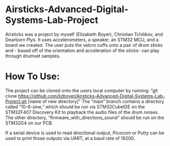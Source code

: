 # Airsticks-Advanced-Digital-Systems-Lab-Project
Airsticks was a project by myself (Elizabeth Boyer), Christian Tchilikov, and Dearborn Plys. It uses accelerometers, a speaker, an STM32 MCU, and a board we created. The user puts the velcro cuffs onto a pair of drum sticks and - based off of the orientation and acceleration of the sticks- can play through drumset samples.


# How To Use:
The project can be cloned onto the users local computer by running:
 “git clone https://github.com/lizboyer/Airsticks-Advanced-Digital-Systems-Lab-Project.git [name of new directory]” 
The “main” branch contains a directory called “10-6-sine,” which should be run via STM32CubeIDE on the STM32F407 Discovery Kit to playback the audio files of the drum noises.
The other directory, “firmware_with_directions_sound” should be run on the STM32G4 on our PCB.

If a serial device is used to read directional output, Picocom or Putty can be used to print those outputs via UART, at a baud rate of 19200. 
